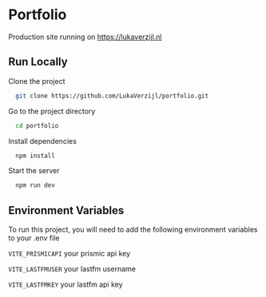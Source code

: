 
# Portfolio

Production site running on https://lukaverzijl.nl




## Run Locally

Clone the project

```bash
  git clone https://github.com/LukaVerzijl/portfolio.git
```

Go to the project directory

```bash
  cd portfolio
```

Install dependencies

```bash
  npm install
```

Start the server

```bash
  npm run dev
```


## Environment Variables

To run this project, you will need to add the following environment variables to your .env file

`VITE_PRISMICAPI` your prismic api key

`VITE_LASTFMUSER` your lastfm username

`VITE_LASTFMKEY` your lastfm api key


